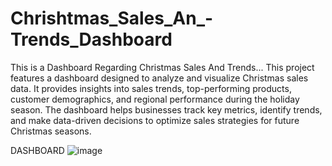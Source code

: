 # Chrishtmas_Sales_An_-Trends_Dashboard
This is a Dashboard Regarding Christmas Sales And Trends...
This project features a dashboard designed to analyze and visualize Christmas sales data. It provides insights into sales trends, top-performing products, customer demographics, and regional performance during the holiday season. The dashboard helps businesses track key metrics, identify trends, and make data-driven decisions to optimize sales strategies for future Christmas seasons.

DASHBOARD
![image](https://github.com/user-attachments/assets/a41c339d-9560-4b4c-b459-8d81cf4b67b3)




